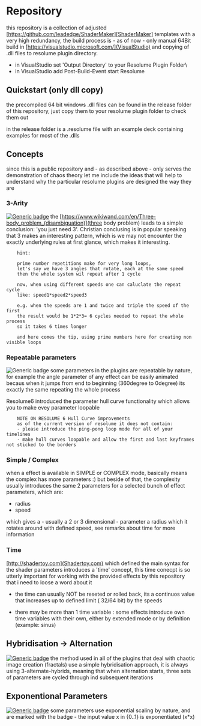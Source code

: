  
# Repository 

this repository is a collection of adjusted [https://github.com/leadedge/ShaderMaker][ShaderMaker] templates with a very high redundancy,
the build process is - as of now - only manual 64Bit build in [https://visualstudio.microsoft.com/](VisualStudio) and copying of .dll files to resolume plugin directory.

- in VisualStudio set 'Output Directory' to your Resolume Plugin Folder\
- in VisualStudio add Post-Build-Event start Resolume


## Quickstart (only dll copy)

the precompiled 64 bit windows .dll files can be found in the release folder of this repository, just copy them to your resolume plugin folder to check them out

in the release folder is a .resolume file with an example deck containing examples for most of the .dlls



## Concepts

since this is a public repository and - as described above - only serves the demonstration of chaos theory let me include the ideas that will help to understand why the particular resolume plugins are designed the way they are

### 3-Arity
[![Generic badge](https://img.shields.io/badge/3ARY-YES-green.svg)](https://shields.io/)
the [https://www.wikiwand.com/en/Three-body_problem_(disambiguation)](three body problem) leads to a simple conclusion: 'you just need 3'. Christian conclusing is in popular speaking that 3 makes an interesting pattern, which is we may not encounter the exactly underlying rules at first glance, which makes it interesting. 
 
 		hint:
 		
 		prime number repetitions make for very long loops, 
 		let's say we have 3 angles that rotate, each at the same speed
 		then the whole system wil repeat after 1 cycle
 		 
 		now, when using different speeds one can caluclate the repeat cycle 
 		like: speed1*speed2*speed3
 		
 		e.g. when the speeds are 1 and twice and triple the speed of the first
 		the result would be 1*2*3= 6 cycles needed to repeat the whole process
 		so it takes 6 times longer
 		
 		and here comes the tip, using prime numbers here for creating non visible loops
 		
 		
### Repeatable parameters
![Generic badge](https://img.shields.io/badge/LOOPABLE-YES-green.svg)
 some parameters in the plugins are repeatable by nature, for example the angle parameter of any effect can be easily
 animated becaus when it jumps from end to beginning (360degree to 0degree) its exactly the same repeating the whole process
 
 Resolume6 introduced the parameter hull curve functionality which allows you to make evey parameter loopable 
 		 
 		 
 		NOTE ON RESOLUME 6 Hull Curve improvements
 		as of the current version of resolume it does not contain:
 		- please introduce the ping-pong loop mode for all of your timelines
 		- make hull curves loopable and allow the first and last keyframes not sticked to the borders



### Simple / Complex

when a effect is available in SIMPLE or COMPLEX mode, basically means the complex has more parameters :) but beside of that, the complexity
usually introduces the same 2 parameters for a selected bunch of effect parameters, which are:

- radius
- speed

which gives a - usually a 2 or 3 dimensional - parameter a radius which it rotates around with defined speed, see remarks about time for more information

### Time  
[http://shadertoy.com](Shadertoy.com) which defined the main syntax for the shader parameters introduces a 'time' concept, this time conecpt
is so utterly important for working with the provided effects by this repository that i need to loose a word about it

- the time can usually NOT be reseted or rolled back, its a continuos value that increases up to defined limit ( 32/64 bit) by the speeds  

- there may be more than 1 time variable : some effects introduce own time variables with their own, either by extended mode or by definition (example: sinus) 

## Hybridisation -> Alternation

[![Generic badge](https://img.shields.io/badge/HYBRID-YES-green.svg)](https://shields.io/) the method used in all of the plugins that deal with chaotic image creation (fractals) use a simple hybridisation approach, it is always using 3-alternate-hybrids, meaning that when alternation starts, three sets of parameters are cycled through ind subsequent iterations

## Exponentional Parameters

[![Generic badge](https://img.shields.io/badge/EXPONENTIAL-YES-green.svg)](https://shields.io/) some parameters use exponential scaling by nature, and are marked with the  badge - the input value x in {0..1} is exponentiated (x*x)


